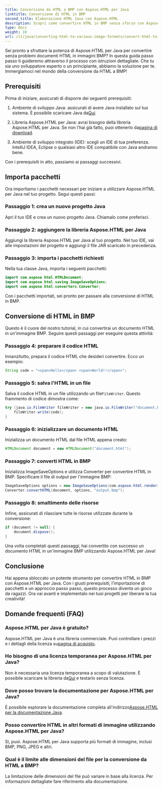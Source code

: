 ```yaml
---
title: Conversione da HTML a BMP con Aspose.HTML per Java
linktitle: Conversione di HTML in BMP
second_title: Elaborazione HTML Java con Aspose.HTML
description: Scopri come convertire HTML in BMP senza sforzo con Aspose.HTML per Java. Una guida passo passo con prerequisiti e importazioni di pacchetti. Esplora ora!
type: docs
weight: 10
url: /it/java/converting-html-to-various-image-formats/convert-html-to-bmp/
---
```


Sei pronto a sfruttare la potenza di Aspose.HTML per Java per convertire senza problemi documenti HTML in immagini BMP? In questa guida passo passo ti guideremo attraverso il processo con istruzioni dettagliate. Che tu sia uno sviluppatore esperto o un principiante, abbiamo la soluzione per te. Immergiamoci nel mondo della conversione da HTML a BMP!

## Prerequisiti

Prima di iniziare, assicurati di disporre dei seguenti prerequisiti:

1.  Ambiente di sviluppo Java: assicurati di avere Java installato sul tuo sistema. È possibile scaricare Java da[Qui](https://www.java.com/download/).

2.  Libreria Aspose.HTML per Java: avrai bisogno della libreria Aspose.HTML per Java. Se non l'hai già fatto, puoi ottenerlo da[pagina di download](https://releases.aspose.com/html/java/).

3. Ambiente di sviluppo integrato (IDE): scegli un IDE di tua preferenza. IntelliJ IDEA, Eclipse o qualsiasi altro IDE compatibile con Java andranno bene.

Con i prerequisiti in atto, passiamo ai passaggi successivi.

## Importa pacchetti

Ora importiamo i pacchetti necessari per iniziare a utilizzare Aspose.HTML per Java nel tuo progetto. Segui questi passi:

### Passaggio 1: crea un nuovo progetto Java

Apri il tuo IDE e crea un nuovo progetto Java. Chiamalo come preferisci.

### Passaggio 2: aggiungere la libreria Aspose.HTML per Java

Aggiungi la libreria Aspose.HTML per Java al tuo progetto. Nel tuo IDE, vai alle impostazioni del progetto e aggiungi il file JAR scaricato in precedenza.

### Passaggio 3: importa i pacchetti richiesti

Nella tua classe Java, importa i seguenti pacchetti:

```java
import com.aspose.html.HTMLDocument;
import com.aspose.html.saving.ImageSaveOptions;
import com.aspose.html.converters.Converter;
```

Con i pacchetti importati, sei pronto per passare alla conversione di HTML in BMP.

## Conversione di HTML in BMP

Questo è il cuore del nostro tutorial, in cui convertirai un documento HTML in un'immagine BMP. Seguire questi passaggi per eseguire questa attività:

### Passaggio 4: preparare il codice HTML

Innanzitutto, prepara il codice HTML che desideri convertire. Ecco un esempio:

```java
String code = "<span>Hello</span> <span>World!!</span>";
```

### Passaggio 5: salva l'HTML in un file

Salva il codice HTML in un file utilizzando un file`FileWriter`. Questo frammento di codice dimostra come:

```java
try (java.io.FileWriter fileWriter = new java.io.FileWriter("document.html")) {
    fileWriter.write(code);
}
```

### Passaggio 6: inizializzare un documento HTML

Inizializza un documento HTML dal file HTML appena creato:

```java
HTMLDocument document = new HTMLDocument("document.html");
```

### Passaggio 7: converti HTML in BMP

Inizializza ImageSaveOptions e utilizza Converter per convertire HTML in BMP. Specificare il file di output per l'immagine BMP:

```java
ImageSaveOptions options = new ImageSaveOptions(com.aspose.html.rendering.image.ImageFormat.Bmp);
Converter.convertHTML(document, options, "output.bmp");
```

### Passaggio 8: smaltimento delle risorse

Infine, assicurati di rilasciare tutte le risorse utilizzate durante la conversione:

```java
if (document != null) {
    document.dispose();
}
```

Una volta completati questi passaggi, hai convertito con successo un documento HTML in un'immagine BMP utilizzando Aspose.HTML per Java!

## Conclusione

Hai appena sbloccato un potente strumento per convertire HTML in BMP con Aspose.HTML per Java. Con i giusti prerequisiti, l'importazione di pacchetti e un approccio passo passo, questo processo diventa un gioco da ragazzi. Ora vai avanti e implementalo nei tuoi progetti per liberare la tua creatività!

## Domande frequenti (FAQ)

### Aspose.HTML per Java è gratuito?
 Aspose.HTML per Java è una libreria commerciale. Puoi controllare i prezzi e i dettagli della licenza su[pagina di acquisto](https://purchase.aspose.com/buy).

### Ho bisogno di una licenza temporanea per Aspose.HTML per Java?
 Non è necessaria una licenza temporanea a scopo di valutazione. È possibile scaricare la libreria da[Qui](https://releases.aspose.com/) e testarlo senza licenza.

### Dove posso trovare la documentazione per Aspose.HTML per Java?
 È possibile esplorare la documentazione completa all'indirizzo[Aspose.HTML per la documentazione Java](https://reference.aspose.com/html/java/).

### Posso convertire HTML in altri formati di immagine utilizzando Aspose.HTML per Java?
Si, puoi. Aspose.HTML per Java supporta più formati di immagine, inclusi BMP, PNG, JPEG e altri.

### Qual è il limite alle dimensioni del file per la conversione da HTML a BMP?
La limitazione delle dimensioni del file può variare in base alla licenza. Per informazioni dettagliate fare riferimento alla documentazione.